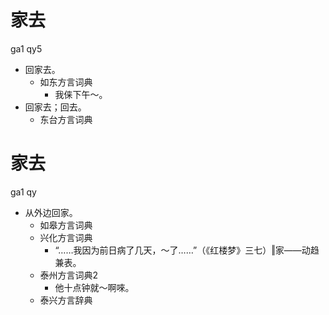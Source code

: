 # 家去
ga1 qy5
+ 回家去。
  * 如东方言词典
    - 我俫下午～。
+ 回家去；回去。
  * 东台方言词典

# 家去
ga1 qy
+ 从外边回家。
  * 如皋方言词典
  * 兴化方言词典
    - “……我因为前日病了几天，～了……”（《红楼梦》三七）‖家——动趋兼表。
  * 泰州方言词典2
    - 他十点钟就～啊唻。
  * 泰兴方言辞典
